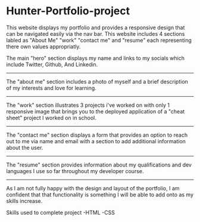 # Hunter-Portfolio-project

This website displays my portfolio and provides a responsive design that can be navigated easily via the nav bar. This website includes 4 sections labled as "About Me" "work" "contact me" and "resume" each representing there own values appropriatly. 

The main "hero" section displays my name and links to my socials which include Twitter, Github, And Linkedin.

-------------------------------------------------------------------------------------------------------------------------------------------------------------------------

The "about me" section includes a photo of myself and a brief description of my interests and love for learning.

-------------------------------------------------------------------------------------------------------------------------------------------------------------------------

The "work" section illustrates 3 projects i've worked on with only 1 responsive image that brings you to the deployed application of a "cheat sheet" project I worked on in school.

-------------------------------------------------------------------------------------------------------------------------------------------------------------------------

The "contact me" section displays a form that provides an option to reach out to me via name and email with a section to add additional information about the user.

-------------------------------------------------------------------------------------------------------------------------------------------------------------------------

The "resume" section provides information about my qualifications and dev languages I use so far throughout my developer course.

-------------------------------------------------------------------------------------------------------------------------------------------------------------------------

As I am not fully happy with the design and layout of the portfolio, I am confident that that functionality is something I will be able to add onto as my skills increase.

Skills used to complete project
-HTML
-CSS
